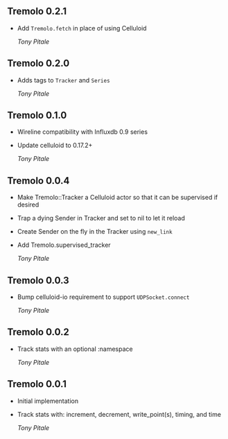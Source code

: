 ## Tremolo 0.2.1 ##

*   Add `Tremolo.fetch` in place of using Celluloid

    *Tony Pitale*

## Tremolo 0.2.0 ##

*   Adds tags to `Tracker` and `Series`

    *Tony Pitale*

## Tremolo 0.1.0 ##

*   Wireline compatibility with Influxdb 0.9 series
*   Update celluloid to 0.17.2+

    *Tony Pitale*

## Tremolo 0.0.4 ##

*   Make Tremolo::Tracker a Celluloid actor so that it can be supervised if desired
*   Trap a dying Sender in Tracker and set to nil to let it reload
*   Create Sender on the fly in the Tracker using `new_link`
*   Add Tremolo.supervised_tracker

    *Tony Pitale*

## Tremolo 0.0.3 ##

*   Bump celluloid-io requirement to support `UDPSocket.connect`

    *Tony Pitale*

## Tremolo 0.0.2 ##

*   Track stats with an optional :namespace

    *Tony Pitale*

## Tremolo 0.0.1 ##

*   Initial implementation
*   Track stats with: increment, decrement, write_point(s), timing, and time

    *Tony Pitale*
